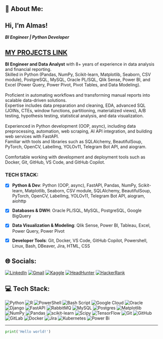 ## 💫 About Me:

## Hi, I’m Almas!

***BI Engineer | Python Developer***<br/>

## [MY PROJECTS LINK](https://github.com/Almas1989/Projects)


**BI Engineer and Data Analyst** with 8+ years of experience in data analysis and financial reporting.  
Skilled in Python (Pandas, NumPy, Scikit-learn, Matplotlib, Seaborn, CSV module), PostgreSQL, MySQL, Oracle PL/SQL, Qlik Sense, Power BI, and Excel (Power Query, Power Pivot, Pivot Tables, and Data Modeling).<br/>  
Proficient in automating workflows and transforming manual reports into scalable data-driven solutions.  
Expertise includes data preparation and cleaning, EDA, advanced SQL (JOINs, CTEs, window functions, partitioning, materialized views), A/B testing, hypothesis testing, statistical analysis, and data visualization.<br/>  
Experienced in Python development (OOP, async), including data preprocessing, automation, web scraping, AI API integration, and building web services with FastAPI.  
Familiar with tools and libraries such as SQLAlchemy, BeautifulSoup, PyTorch, OpenCV, LabelImg, YOLOv11, Telegram Bot API, and aiogram.<br/>  
Comfortable working with development and deployment tools such as Docker, Git, GitHub, VS Code, and GitHub Copilot.


### TECH STACK:<br/>
- [x] **Python & Dev**: Python (OOP, async), FastAPI, Pandas, NumPy, Scikit-learn, Matplotlib, Seaborn, CSV module, SQLAlchemy, BeautifulSoup, PyTorch, OpenCV, LabelImg, YOLOv11, Telegram Bot API, aiogram, aiohttp<br/>
- [x] **Databases & DWH**: Oracle PL/SQL, MySQL, PostgreSQL, Google BigQuery<br/>
- [x] **Data Visualization & Modeling**: Qlik Sense, Power BI, Tableau, Excel, Power Query, Power Pivot<br/>
- [x] **Developer Tools**: Git, Docker, VS Code, GitHub Copilot, Powershell, Linux, Bash, DBeaver, Jira, HTML, CSS<br/>



## 🌐 Socials:
[![LinkedIn](https://img.shields.io/badge/LinkedIn-%230077B5.svg?style=for-the-badge&logo=linkedin&logoColor=white)](https://linkedin.com/in/almas89/)
[![Gmail](https://img.shields.io/badge/Gmail-D14836?style=for-the-badge&logo=gmail&logoColor=white)](mailto:maksutbekovalmas@gmail.com)
[![Kaggle](https://img.shields.io/badge/Kaggle-20BEFF?style=for-the-badge&logo=kaggle&logoColor=white)](https://www.kaggle.com/almasscorp)
[![HeadHunter](https://img.shields.io/badge/HeadHunter-990000?style=for-the-badge&logo=data:image/svg+xml;base64,PHN2ZyBmaWxsPSJ3aGl0ZSIgdmlld0JveD0iMCAwIDI0IDI0IiB4bWxucz0iaHR0cDovL3d3dy53My5vcmcvMjAwMC9zdmciPjxjaXJjbGUgY3g9IjEyIiBjeT0iMTIiIHI9IjEyIiBmaWxsPSIjOTkwMDAwIi8+PHRleHQgeD0iMTIiIHk9IjE2IiBmb250LXNpemU9IjEwIiB0ZXh0LWFuY2hvcj0ibWlkZGxlIiBmaWxsPSJ3aGl0ZSIgaG9yaXotYmFzZWxpbmU9ImNlbnRyYWwiPkhoPC90ZXh0Pjwvc3ZnPg==)](https://hh.kz/resume/1de080bbff0c5527880039ed1f6d3864396257)
[![HackerRank](https://img.shields.io/badge/HackerRank-2EC866?style=for-the-badge&logo=HackerRank&logoColor=white)](https://www.hackerrank.com/profile/maksutbekovalmas)



## 💻 Tech Stack:
![Python](https://img.shields.io/badge/python-3670A0?style=for-the-badge&logo=python&logoColor=ffdd54) ![R](https://img.shields.io/badge/r-%23276DC3.svg?style=for-the-badge&logo=r&logoColor=white) ![PowerShell](https://img.shields.io/badge/PowerShell-%235391FE.svg?style=for-the-badge&logo=powershell&logoColor=white) ![Bash Script](https://img.shields.io/badge/bash_script-%23121011.svg?style=for-the-badge&logo=gnu-bash&logoColor=white) ![Google Cloud](https://img.shields.io/badge/GoogleCloud-%234285F4.svg?style=for-the-badge&logo=google-cloud&logoColor=white) ![Oracle](https://img.shields.io/badge/Oracle-F80000?style=for-the-badge&logo=oracle&logoColor=white) ![Django](https://img.shields.io/badge/django-%23092E20.svg?style=for-the-badge&logo=django&logoColor=white) ![FastAPI](https://img.shields.io/badge/FastAPI-005571?style=for-the-badge&logo=fastapi) ![RabbitMQ](https://img.shields.io/badge/rabbitmq-FF6600?style=for-the-badge&logo=rabbitmq&logoColor=white) ![MySQL](https://img.shields.io/badge/mysql-4479A1.svg?style=for-the-badge&logo=mysql&logoColor=white) ![Postgres](https://img.shields.io/badge/postgres-%23316192.svg?style=for-the-badge&logo=postgresql&logoColor=white) ![Matplotlib](https://img.shields.io/badge/Matplotlib-%23ffffff.svg?style=for-the-badge&logo=Matplotlib&logoColor=black) ![NumPy](https://img.shields.io/badge/numpy-%23013243.svg?style=for-the-badge&logo=numpy&logoColor=white) ![Pandas](https://img.shields.io/badge/pandas-%23150458.svg?style=for-the-badge&logo=pandas&logoColor=white) ![scikit-learn](https://img.shields.io/badge/scikit--learn-%23F7931E.svg?style=for-the-badge&logo=scikit-learn&logoColor=white) ![Scipy](https://img.shields.io/badge/SciPy-%230C55A5.svg?style=for-the-badge&logo=scipy&logoColor=%white) ![TensorFlow](https://img.shields.io/badge/TensorFlow-%23FF6F00.svg?style=for-the-badge&logo=TensorFlow&logoColor=white) ![Git](https://img.shields.io/badge/git-%23F05033.svg?style=for-the-badge&logo=git&logoColor=white) ![GitHub](https://img.shields.io/badge/github-%23121011.svg?style=for-the-badge&logo=github&logoColor=white) ![GitLab](https://img.shields.io/badge/gitlab-%23181717.svg?style=for-the-badge&logo=gitlab&logoColor=white) ![Docker](https://img.shields.io/badge/docker-%230db7ed.svg?style=for-the-badge&logo=docker&logoColor=white) ![Jira](https://img.shields.io/badge/jira-%230A0FFF.svg?style=for-the-badge&logo=jira&logoColor=white) ![Kubernetes](https://img.shields.io/badge/kubernetes-%23326ce5.svg?style=for-the-badge&logo=kubernetes&logoColor=white) ![Power Bi](https://img.shields.io/badge/power_bi-F2C811?style=for-the-badge&logo=powerbi&logoColor=black)


___

<!---
Almas1989/Almas1989 is a ✨ special ✨ repository because its `README.md` (this file) appears on your GitHub profile.
You can click the Preview link to take a look at your changes.
--->

```python
print('Hello world!')
```
